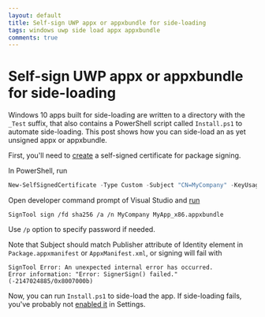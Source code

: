 ```yaml
---
layout: default
title: Self-sign UWP appx or appxbundle for side-loading
tags: windows uwp side load appx appxbundle
comments: true
---
```

# Self-sign UWP appx or appxbundle for side-loading

Windows 10 apps built for side-loading are written to a directory with the `_Test` suffix, that also contains a PowerShell script called `Install.ps1` to automate side-loading. This post shows how you can side-load an as yet unsigned appx or appxbundle.

First, you'll need to [create](https://docs.microsoft.com/en-us/windows/msix/package/create-certificate-package-signing) a self-signed certificate for package signing.

In PowerShell, run

```powershell
New-SelfSignedCertificate -Type Custom -Subject "CN=MyCompany" -KeyUsage DigitalSignature -FriendlyName "MyCompany Test Cert" -CertStoreLocation "Cert:\CurrentUser\My" -TextExtension @("2.5.29.37={text}1.3.6.1.5.5.7.3.3", "2.5.29.19={text}")
```

Open developer command prompt of Visual Studio and [run](https://docs.microsoft.com/en-us/windows/msix/package/sign-app-package-using-signtool)

```text
SignTool sign /fd sha256 /a /n MyCompany MyApp_x86.appxbundle
```

Use `/p` option to specify password if needed.

Note that Subject should match Publisher attribute of Identity element in `Package.appxmanifest` or `AppxManifest.xml`, or signing will fail with

```text
SignTool Error: An unexpected internal error has occurred.
Error information: "Error: SignerSign() failed." (-2147024885/0x8007000b)
```

Now, you can run `Install.ps1` to side-load the app. If side-loading fails, you've probably not [enabled it](https://www.windowscentral.com/how-enable-windows-10-sideload-apps-outside-store) in Settings.
